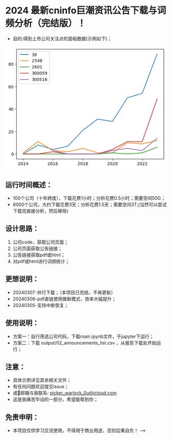 # 2024 最新cninfo巨潮资讯公告下载与词频分析（完结版）！
* 目的:得到上市公司关注点的面板数据(示例如下)；
<!-- 插入图片本地 -->
![统计](output/line_graph.png)
## 运行时间概述：
* 100个公司（十年跨度），下载花费1小时；分析花费0.5小时；需要空间50G；
* 6000个公司，大约下载花费3天；分析花费1.5天；需要空间3T;(当然可以尝试下载完直接分析，然后移除)
## 设计思路：
1. 公司code，获取公司页面；
2. 公司页面获取公告链接；
3. 公告链接获取pdf或html；
4. 对pdf或html进行词频统计；
## 更想说明：
* 20240307-并行下载；（本项目已完结，不再更新）
* 20240306-pdf直链使用推断模式，效率大幅提升；
* 20240305-支持中断恢复；
## 使用说明：
* 方案一：自行筛选公司代码，下载main.ipynb文件，于jupyter下运行；
* 方案二：下载 output/02_announcements_list.csv ，从报告下载处开始运行；
## 注意：
* 具体示例详见其余相关文件；
* 有任何问题欢迎提交issue；
* 或📮邮箱与我联系: picker_warlock_0u@icloud.com
* 这是我痛苦毕设的一部分，希望能帮到你；
## 免责申明：
* 本项目仅供学习交流使用，不得用于商业用途，否则后果自负！ -->
